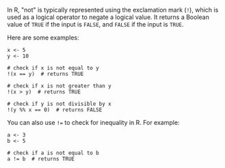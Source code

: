 In R, "not" is typically represented using the exclamation mark (`!`), which is used as a logical operator to negate a logical value. It returns a Boolean value of `TRUE` if the input is `FALSE`, and `FALSE` if the input is `TRUE`.

Here are some examples:
```
x <- 5
y <- 10

# check if x is not equal to y
!(x == y)  # returns TRUE

# check if x is not greater than y
!(x > y)  # returns TRUE

# check if y is not divisible by x
!(y %% x == 0)  # returns FALSE
```

You can also use `!=` to check for inequality in R. For example:
```
a <- 3
b <- 5

# check if a is not equal to b
a != b  # returns TRUE
```